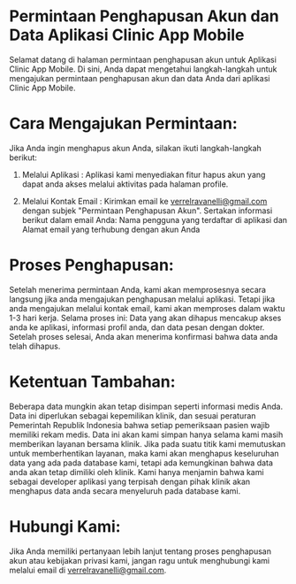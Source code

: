 # Permintaan Penghapusan Akun dan Data Aplikasi Clinic App Mobile
Selamat datang di halaman permintaan penghapusan akun untuk Aplikasi Clinic App Mobile. Di sini, Anda dapat
mengetahui langkah-langkah untuk mengajukan permintaan penghapusan akun dan data Anda
dari aplikasi Clinic App Mobile.

# Cara Mengajukan Permintaan:
Jika Anda ingin menghapus akun Anda, silakan ikuti langkah-langkah berikut:
1. Melalui Aplikasi :
Aplikasi kami menyediakan fitur hapus akun yang dapat anda akses melalui aktivitas
pada halaman profile.

3. Melalui Kontak Email :
Kirimkan email ke verrelravanelli@gmail.com dengan subjek "Permintaan Penghapusan
Akun".
Sertakan informasi berikut dalam email Anda:
Nama pengguna yang terdaftar di aplikasi dan Alamat email yang terhubung dengan akun Anda

# Proses Penghapusan:
Setelah menerima permintaan Anda, kami akan memprosesnya secara langsung jika anda
mengajukan penghapusan melalui aplikasi. Tetapi jika anda mengajukan melalui kontak email,
kami akan memproses dalam waktu 1-3 hari kerja. Selama proses ini:
Data yang akan dihapus mencakup akses anda ke aplikasi, informasi profil anda, dan data
pesan dengan dokter. Setelah proses selesai, Anda akan menerima konfirmasi bahwa data
anda telah dihapus.

# Ketentuan Tambahan:
Beberapa data mungkin akan tetap disimpan seperti informasi medis Anda. Data ini diperlukan
sebagai kepemilikan klinik, dan sesuai peraturan Pemerintah Republik Indonesia bahwa setiap
pemeriksaan pasien wajib memiliki rekam medis. Data ini akan kami simpan hanya selama kami
masih memberikan layanan bersama klinik. Jika pada suatu titik kami memutuskan untuk
memberhentikan layanan, maka kami akan menghapus keseluruhan data yang ada pada
database kami, tetapi ada kemungkinan bahwa data anda akan tetap dimiliki oleh klinik. Kami
hanya menjamin bahwa kami sebagai developer aplikasi yang terpisah dengan pihak klinik akan
menghapus data anda secara menyeluruh pada database kami.

# Hubungi Kami:
Jika Anda memiliki pertanyaan lebih lanjut tentang proses penghapusan akun atau kebijakan
privasi kami, jangan ragu untuk menghubungi kami melalui email di verrelravanelli@gmail.com.

